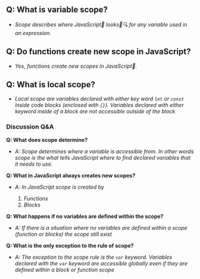 ## Q: What is variable scope?

- _Scope describes where JavaScript🤖 looks👀🔍 for any variable used in an expression._

## Q: Do functions create new scope in JavaScript?

- _Yes, functions create new scopes in JavaScript🤖._

## Q: What is local scope?

- _Local scope are variables declared with either key word `let` or `const` inside code blocks (enclosed with `{}`). Variables declared with either keyword inside of a block are not accessible outside of the block_

### Discussion Q&A

**Q: What does scope determine?**

- _A: Scope determines where a variable is accessible from. In other words scope is the what tells JavaScript where to find declared variables that it needs to use._

**Q: What in JavaScript always creates new scopes?**

- _A: In JavaScript scope is created by_

  1. _Functions_
  2. _Blocks_

**Q: What happens if no variables are defined within the scope?**

- _A: If there is a situation where no variables are defined within a scope (function or blocks) the scope still exist_

**Q: What is the only exception to the rule of scope?**

- _A: The exception to the scope rule is the `var` keyword. Variables declared with the `var` keyword are accessible globally even if they are defined within a block or function scope_
